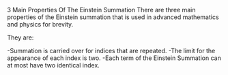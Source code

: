 3 Main Properties Of The Einstein Summation
There are three main properties of the Einstein summation that is used in advanced mathematics and physics for brevity.

They are:

-Summation is carried over for indices that are repeated.
-The limit for the appearance of each index is two.
-Each term of the Einstein Summation can at most have two identical index.
